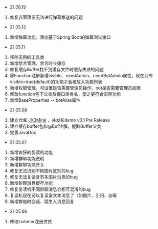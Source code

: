 <!--
author: yuany3721
date: 2021-08-16
title: 21.08.20前累积更新日志
tags: Bot 更新日志
summary: 21.08.20前累积更新日志
-->
*   21.06.19

1.  修复非管理员无法进行弹幕推送的问题

*   21.05.13

1.  新增弹幕功能，添加基于Spring Boot的弹幕测试接口

*   21.05.11

1.  移除无用的工具类
2.  新增禁言管理、禁言时长缓存
3.  修复缓存Buffer找不到缓存文件时缓存失效的问题
4.  @Function注解新增visible、needAdmin、needBotAdmin属性，现在只有visible=true(default)的功能才会被放入功能列表
5.  新增权限管理，可设置是否需要管理员操作、bot是否需要管理员权限
6.  修改function包下父类及接口类类名，使之更符合实际功能
7.  新增BaseProperties -- botAlias属性

*   21.05.08

1.  建立仓库 [JX3Mirai](https://github.com/yuany3721/JX3Mirai/) ，并发布demo v0.1 Pre Release
2.  建立缓存buffer包和@Buf注解，提取Buffer父类
3.  完善JavaDoc

*   21.05.07

1.  新增疯狂的复读机功能
2.  新增群聊功能说明
3.  新增群聊功能开关
4.  修复无法识别不同图片区别的bug
5.  修复无法复读含有多图片消息的bug
6.  新增群聊消息缓存功能
7.  修复复读机不同群聊消息会相互混淆的bug
8.  复读机现在可以复读富文本消息了（如图片、引用、@等
9.  新增群临时会话、陌生人消息回复

*   21.05.06

1.  修改Listener注册方式